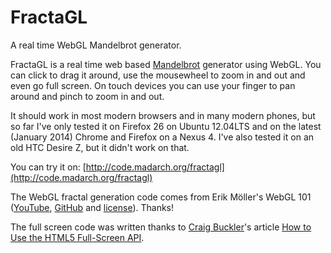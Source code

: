 FractaGL
========

A real time WebGL Mandelbrot generator.

FractaGL is a real time web based [Mandelbrot](http://en.wikipedia.org/wiki/Mandelbrot_set)
generator using WebGL. You can click to drag it around, use the mousewheel to
zoom in and out and even go full screen. On touch devices you can use your
finger to pan around and pinch to zoom in and out.

It should work in most modern browsers and in many modern phones, but so far I've
only tested it on Firefox 26 on Ubuntu 12.04LTS and on the latest (January
2014) Chrome and Firefox on a Nexus 4. I've also tested it on an old HTC
Desire Z, but it didn't work on that.

You can try it on: [http://code.madarch.org/fractagl](http://code.madarch.org/fractagl)

The WebGL fractal generation code comes from Erik Möller's WebGL 101
([YouTube](http://www.youtube.com/watch?v=me3BviH3nZc),
[GitHub](https://github.com/emoller/WebGL101) and
[license](LICENSE-WebGL101.txt)). Thanks!

The full screen code was written thanks to [Craig
Buckler](http://www.sitepoint.com/author/craig-buckler/)'s article [How to Use
the HTML5 Full-Screen API](http://www.sitepoint.com/html5-full-screen-api/).
